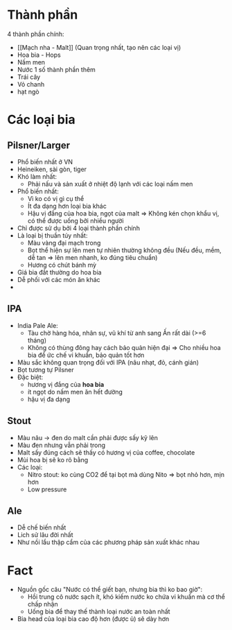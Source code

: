 # Thành phần
4 thành phần chính:
- [[Mạch nha - Malt]] (Quan trọng nhất, tạo nên các loại vị)
- Hoa bia - Hops
- Nấm men
- Nước
1 số thành phần thêm
- Trái cây
- Vỏ chanh
- hạt ngò
# Các loại bia
## Pilsner/Larger
- Phổ biến nhất ở VN
- Heineiken, sài gòn, tiger
- Khó làm nhất:
	- Phải nấu và sản xuất ở nhiệt độ lạnh với các loại nấm men
- Phổ biến nhất:
	- Vì ko có vị gì cụ thể
	- Ít đa dạng hơn loại bia khác
	- Hậu vị đắng của hoa bia, ngọt của malt
	=> Không kén chọn khẩu vị, có thể được uống bởi nhiều người
- Chỉ được sử dụ bởi 4 loại thành phần chính
- Là loại bị thuần túy nhất:
	- Màu vàng đại mạch trong
	- Bọt thể hiện sự lên men tự nhiên thường không đều (Nếu đều, mềm, dễ tan => lên men nhanh, ko đúng tiêu chuẩn)
	- Hương có chút bánh mỳ
- Giá bia đắt thường do hoa bia
- Dễ phối với các món ăn khác
- 

## IPA
- India Pale Ale: 
	- Tàu chờ hàng hóa, nhân sự, vũ khí từ anh sang Ấn rất dài (>=6 tháng)
	- Không có thùng đông hay cách bảo quản hiện đại
	=> Cho nhiều hoa bia để ức chế vi khuẩn, bảo quản tốt hơn
- Màu sắc không quan trọng đối với IPA (nâu nhạt, đỏ, cánh gián)
- Bọt tương tự Pilsner
- Đặc biệt: 
	- hương vị đắng của **hoa bia**
	- ít ngọt do nấm men ăn hết đường
	- hậu vị đa dạng

## Stout
- Màu nâu -> đen do malt cần phải được sấy kỹ lên
- Màu đen nhưng vẫn phải trong
- Malt sấy đúng cách sẽ thấy có hương vị của coffee, chocolate
- Mùi hoa bị sẽ ko rõ bằng
- Các loại:
	- Nitro stout: ko cùng CO2 để tại bọt mà dùng Nito => bọt nhỏ hơn, mịn hơn
	- Low pressure


## Ale
- Dễ chế biến nhất
- Lich sử lâu đời nhất
- Như nồi lẩu thập cẩm của các phương pháp sản xuất khác nhau
# Fact
- Nguồn gốc câu "Nước có thể giết bạn, nhưng bia thì ko bao giờ":
	- Hồi trung cô nước sạch ít, khó kiếm nước ko chứa vi khuẩn mà cơ thể chấp nhận
	- Uống bia để thay thế thành loại nước an toàn nhất
- Bia head của loại bia cao độ hơn (được ủ) sẽ dày hơn